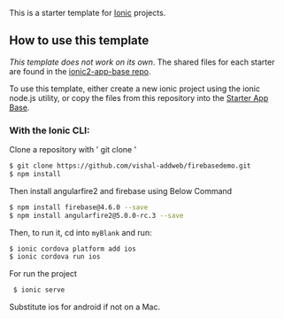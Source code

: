 This is a starter template for [Ionic](http://ionicframework.com/docs/) projects.

## How to use this template

*This template does not work on its own*. The shared files for each starter are found in the [ionic2-app-base repo](https://github.com/ionic-team/ionic2-app-base).

To use this template, either create a new ionic project using the ionic node.js utility, or copy the files from this repository into the [Starter App Base](https://github.com/ionic-team/ionic2-app-base).

### With the Ionic CLI:

Clone a repository with ' git clone '

```bash
$ git clone https://github.com/vishal-addweb/firebasedemo.git
$ npm install
```
Then install angularfire2 and firebase using Below Command

```bash
$ npm install firebase@4.6.0 --save
$ npm install angularfire2@5.0.0-rc.3 --save

```
Then, to run it, cd into `myBlank` and run:

```bash
$ ionic cordova platform add ios
$ ionic cordova run ios
```
For run the project

```bash
 $ ionic serve 
```
Substitute ios for android if not on a Mac.
